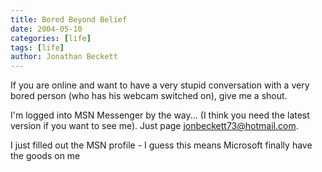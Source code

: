 ```yaml
---
title: Bored Beyond Belief
date: 2004-05-10
categories: [life]
tags: [life]
author: Jonathan Beckett
---
```


If you are online and want to have a very stupid conversation with a very bored person (who has his webcam switched on), give me a shout.

I'm logged into MSN Messenger by the way... (I think you need the latest version if you want to see me). Just page jonbeckett73@hotmail.com.

I just filled out the MSN profile - I guess this means Microsoft finally have the goods on me 